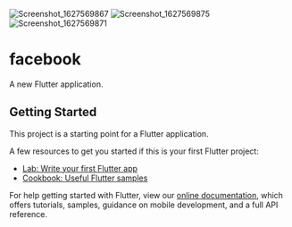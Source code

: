 ![Screenshot_1627569867](https://user-images.githubusercontent.com/72654260/127513180-2922d6b2-5985-4bdf-89ec-54fc4f7bda91.png)
![Screenshot_1627569875](https://user-images.githubusercontent.com/72654260/127513191-bb17879a-2f02-4c5d-9305-8811e6b7914f.png)
![Screenshot_1627569871](https://user-images.githubusercontent.com/72654260/127513201-d0db1c82-fdba-47c7-9050-82311c6b9b39.png)




# facebook

A new Flutter application.

## Getting Started

This project is a starting point for a Flutter application.

A few resources to get you started if this is your first Flutter project:

- [Lab: Write your first Flutter app](https://flutter.dev/docs/get-started/codelab)
- [Cookbook: Useful Flutter samples](https://flutter.dev/docs/cookbook)

For help getting started with Flutter, view our
[online documentation](https://flutter.dev/docs), which offers tutorials,
samples, guidance on mobile development, and a full API reference.
